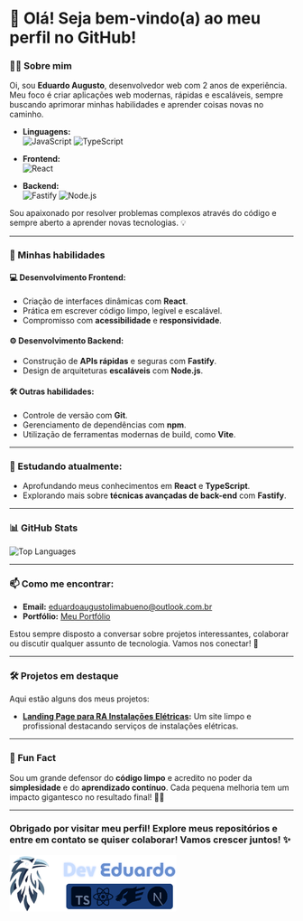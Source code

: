 <h1 align="top">👋 Olá! Seja bem-vindo(a) ao meu perfil no GitHub!</h1>

### 👨‍💻 Sobre mim
Oi, sou **Eduardo Augusto**, desenvolvedor web com 2 anos de experiência. Meu foco é criar aplicações web modernas, rápidas e escaláveis, sempre buscando aprimorar minhas habilidades e aprender coisas novas no caminho.

- **Linguagens:**  
  ![JavaScript](https://img.shields.io/badge/-JavaScript-F7DF1E?style=flat&logo=javascript&logoColor=black) ![TypeScript](https://img.shields.io/badge/-TypeScript-3178C6?style=flat&logo=typescript&logoColor=white)

- **Frontend:**  
  ![React](https://img.shields.io/badge/-React-61DAFB?style=flat&logo=react&logoColor=black)

- **Backend:**  
  ![Fastify](https://img.shields.io/badge/-Fastify-000000?style=flat&logo=fastify&logoColor=white) ![Node.js](https://img.shields.io/badge/-Node.js-339933?style=flat&logo=node.js&logoColor=white)

Sou apaixonado por resolver problemas complexos através do código e sempre aberto a aprender novas tecnologias. 💡

---

### 🚀 Minhas habilidades

#### 💻 Desenvolvimento Frontend:
- Criação de interfaces dinâmicas com **React**.
- Prática em escrever código limpo, legível e escalável.
- Compromisso com **acessibilidade** e **responsividade**.

#### ⚙️ Desenvolvimento Backend:
- Construção de **APIs rápidas** e seguras com **Fastify**.
- Design de arquiteturas **escaláveis** com **Node.js**.

#### 🛠️ Outras habilidades:
- Controle de versão com **Git**.
- Gerenciamento de dependências com **npm**.
- Utilização de ferramentas modernas de build, como **Vite**.

---

### 🌱 Estudando atualmente:
- Aprofundando meus conhecimentos em **React** e **TypeScript**.
- Explorando mais sobre **técnicas avançadas de back-end** com **Fastify**.

---

### 📊 GitHub Stats
![Top Languages](https://github-readme-stats.vercel.app/api/top-langs/?username=D3vEduardo&layout=compact&theme=radical)

---

### 📫 Como me encontrar:
- **Email:** [eduardoaugustolimabueno@outlook.com.br](mailto:eduardoaugustolimabueno@outlook.com.br)  
- **Portfólio:** [Meu Portfólio](https://eduardoaugusto.vercel.app)

Estou sempre disposto a conversar sobre projetos interessantes, colaborar ou discutir qualquer assunto de tecnologia. Vamos nos conectar! 🚀

---

### 🛠️ Projetos em destaque
Aqui estão alguns dos meus projetos:

- **[Landing Page para RA Instalações Elétricas](https://github.com/D3vEduardo/RaWEbsite):** Um site limpo e profissional destacando serviços de instalações elétricas.

---

### 🌟 Fun Fact
Sou um grande defensor do **código limpo** e acredito no poder da **simplesidade** e do **aprendizado contínuo**. Cada pequena melhoria tem um impacto gigantesco no resultado final! 💪🚀

---

### Obrigado por visitar meu perfil! Explore meus repositórios e entre em contato se quiser colaborar! Vamos crescer juntos! ✨
<img src="./imgs/banner.png" align="bottom" height="100em">
